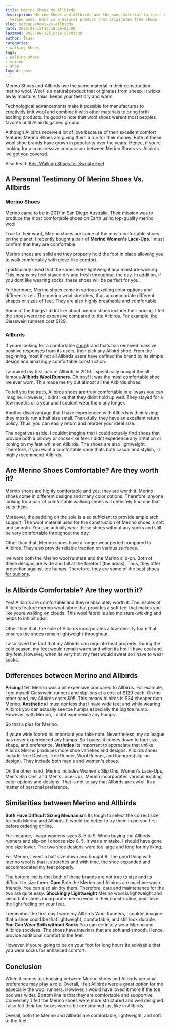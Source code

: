 ```yaml
---
title: Merino Shoes Vs Allbirds
description: Merino Shoes and Allbirds use the same material in their construction-
  merino wool. Wool is a natural product that originates from sheep.
slug: merino-shoes-vs-allbirds
date: 2025-08-15T15:16:55+03:00
lastmod: 2025-08-15T15:16:55+03:00
author: Isaac
categories:
- walking Shoes
tags:
- walking-shoes
- merino
- shoe
layout: post
---
```

Merino Shoes and Allbirds use the same material in their construction- merino wool. Wool is a natural product that originates from sheep. It wicks away moisture, thus, keeps your feet dry and warm.

Technological advancements make it possible for manufactures to creatively knit wool and combine it with other materials to bring forth exciting products. Its good to note that wool shoes werent most peoples favorite until Allbirds gained ground.

Although Allbirds receive a lot of love because of their excellent comfort features Merino Shoes are giving them a run for their money. Both of these wool shoe brands have grown in popularity over the years. Hence, if youre looking for a compressive comparison between Merino Shoes vs. Allbirds Ive got you covered.

Also Read: [Best Walking Shoes for Sweaty Feet](https://pestpolicy.com/best-[walking-shoes](https://pestpolicy.com/best-shoes-for-arthritic-hips/)-for-sweaty-feet/)

##  A Personal Testimony Of Merino Shoes Vs. Allbirds

###  Merino Shoes

Merino came to be in 2017 in San Diego Australia. Their mission was to produce the most comfortable shoes on Earth using top-quality merino wool.

True to their word, Merino shoes are some of the most comfortable shoes on the planet. I recently bought a pair of **Merino Women's Lace-Ups**. I must confirm that they are comfortable.

Merino shoes are solid and they properly hold the foot in place allowing you to walk comfortably with glove-like comfort.

I particularly loved that the shoes were lightweight and moisture-wicking. This means my feet stayed dry and fresh throughout the day. In addition, if you dont like wearing socks, these shoes will be perfect for you.

Furthermore, Merino shoes come in various exciting color options and different sizes. The merino wool stretches, thus accommodate different shapes or sizes of feet. They are also highly breathable and comfortable.

Some of the things I didnt like about merino shoes include their pricing. I felt the shoes were too expensive compared to the Allbirds. For example, the Giesswein runners cost $129.

###  Allbirds

If youre looking for a comfortable [shoe](https://pestpolicy.com/best-shoes-for-bunions-and-plantar-fasciitis/)brand thats has received massive positive responses from its users, then pick any Allbird shoe. From the beginning, most if not all Allbirds users have defined the brand by its simple design and amazingly comfortable construction.

I acquired my first pair of Allbirds in 2016. I specifically bought the all-famous **Allbirds Wool Runners**. Oh boy! It was the most comfortable shoe Ive ever worn. This made me try out almost all the Allbirds shoes.

To tell you the truth, Allbirds shoes are truly comfortable in all ways you can imagine. However, I didnt like that they didnt hold up well. They stayed for a few months or a year and I couldnt wear them any longer.

Another disadvantage that I have experienced with Allbirds is their sizing; they mostly run a half size small. Thankfully, they have an excellent return policy. Thus, you can easily return and reorder your ideal size.

The negatives aside, I couldnt imagine that I could actually find shoes that provide both a pillowy or socks-like feel. I didnt experience any irritation or itching on my feet while on Allbirds. The shoes are also lightweight. Therefore, if you want a comfortable shoe thats both casual and stylish, Ill highly recommend Allbirds.

##  Are Merino Shoes Comfortable? Are they worth it?

Merino shoes are highly comfortable and yes, they are worth it. Merino shoes come in different designs and many color options. Therefore, anyone looking for a pair of comfortable walking shoes will definitely find one that suits them.

Moreover, the padding on the sole is also sufficient to provide ample arch support. The wool material used for the construction of Merino shoes is soft and smooth. You can actually wear these shoes without any socks and still be very comfortable throughout the day.

Other than that, Merino shoes have a longer wear period compared to Allbirds. They also provide reliable traction on various surfaces.

Ive worn both the Merino wool runners and the Merino slip-on. Both of these designs are wide and tall at the forefoot (toe areas). Thus, they offer protection against toe humps. Therefore, they are some of the [best shoes for bunions](https://pestpolicy.com/best-shoes-for-hammer-toes-and-bunions/).

##  Is Allbirds Comfortable? Are they worth it?

Yes! Allbirds are comfortable and theyre absolutely worth it. The insoles of Allbirds feature merino wool fabric that provides a soft feel that makes you like youre walking on clouds. This wool fabric is also moisture-wicking and helps to inhibit odor.

Other than that, the sole of Allbirds incorporates a low-density foam that ensures the shoes remain lightweight throughout.

I also loved the fact that my Allbirds can regulate heat properly. During the cold season, my feet would remain warm and when its hot Ill have cool and dry feet. However, when its very hot, my feet would sweat so I have to wear socks.

##  Differences between Merino and Allbirds

**Pricing** I felt Merino was a bit expensive compared to Allbirds. For example, I got myself Giesswein runners and slip-ons at a cost of $129 each. On the other hand, my Allbirds costs $95. This means Allbirds is $34 cheaper than Merino. **Aesthetics** I must confess that I have wide feet and while wearing Allbirds you can actually see toe humps especially the big toe hump. However, with Merino, I didnt experience any humps.

So that a plus for Merino.

If youre wide footed its important you take note. Nevertheless, my colleague has never experienced any humps. So I guess it comes down to foot size, shape, and preference. **Varieties** Its important to appreciate that unlike Albirds Merino produces more shoe varieties and designs. Allbirds shoes include Tree Dasher, Tree Runner, Wool Runner, and loungers(slip-on design). They include both men's and women's shoes.

On the other hand, Merino includes Women's Slip Ons, Women's Lace-Ups, Men's Slip Ons, and Men's Lace-Ups. Merino incorporates various exciting color options and designs. That is not to say that Allbirds are awful. Its a matter of personal preference.

##  Similarities between Merino and Allbirds

**Both Have Difficult Sizing Mechanism** Its tough to select the correct size for both Merino and Allbirds. It would be better to try them in person first before ordering online.

For instance, I wear womens sizes 8. 5 to 9. When buying the Allbirds runners and slip-on I choose size 8. 5. It was a mistake. I should have gone one size lower. The two shoe designs were too large and long for my liking.

For Merino, I went a half size down and bought 8. The good thing with merino wool is that it stretches and with time, the shoe expanded and accommodated my feet properly.

The bottom line is that both of these brands are not true to size and its difficult to size them. **Care** Both the Merino and Allbirds are machine wash friendly. You can also air-dry them. Therefore, care and maintenance for the two are quite easy. **Shockingly Lightweight** Merino wool is lightweight and since both shoes incorporate merino wool in their construction, youll love the light feeling on your feet.

I remember the first day I wore my Allbirds Wool Runners, I couldnt imagine that a shoe could be that lightweight, comfortable, and still look durable. **You Can Wear Both without Socks** You can definitely wear Merino and Allbirds sockless. The shoes have interiors that are soft and smooth. Hence, provide additional comfort to the feet.

However, if youre going to be on your foot for long hours its advisable that you wear socks for enhanced comfort.

##  Conclusion

When it comes to choosing between Merino shoes and Allbirds personal preference may play a role. Overall, I felt Allbirds were a great option for me especially the wool runners. However, I would have loved it more if the toe box was wider. Bottom line is that they are comfortable and supportive. Conversely, I felt the Merino shoes were more structured and well designed. I also felt their toe boxes were a bit constrained just like in Allbirds.

Overall, both the Merino and Allbirds are comfortable, lightweight, and soft to the feet.

